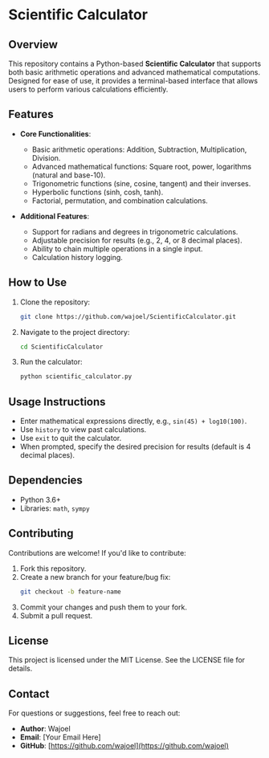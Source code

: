 # Scientific Calculator

## Overview
This repository contains a Python-based **Scientific Calculator** that supports both basic arithmetic operations and advanced mathematical computations. Designed for ease of use, it provides a terminal-based interface that allows users to perform various calculations efficiently.

## Features
- **Core Functionalities**:
  - Basic arithmetic operations: Addition, Subtraction, Multiplication, Division.
  - Advanced mathematical functions: Square root, power, logarithms (natural and base-10).
  - Trigonometric functions (sine, cosine, tangent) and their inverses.
  - Hyperbolic functions (sinh, cosh, tanh).
  - Factorial, permutation, and combination calculations.

- **Additional Features**:
  - Support for radians and degrees in trigonometric calculations.
  - Adjustable precision for results (e.g., 2, 4, or 8 decimal places).
  - Ability to chain multiple operations in a single input.
  - Calculation history logging.

## How to Use
1. Clone the repository:
   ```bash
   git clone https://github.com/wajoel/ScientificCalculator.git
   ```
2. Navigate to the project directory:
   ```bash
   cd ScientificCalculator
   ```
3. Run the calculator:
   ```bash
   python scientific_calculator.py
   ```

## Usage Instructions
- Enter mathematical expressions directly, e.g., `sin(45) + log10(100)`.
- Use `history` to view past calculations.
- Use `exit` to quit the calculator.
- When prompted, specify the desired precision for results (default is 4 decimal places).

## Dependencies
- Python 3.6+
- Libraries: `math`, `sympy`

## Contributing
Contributions are welcome! If you'd like to contribute:
1. Fork this repository.
2. Create a new branch for your feature/bug fix:
   ```bash
   git checkout -b feature-name
   ```
3. Commit your changes and push them to your fork.
4. Submit a pull request.

## License
This project is licensed under the MIT License. See the LICENSE file for details.

## Contact
For questions or suggestions, feel free to reach out:
- **Author**: Wajoel
- **Email**: [Your Email Here]
- **GitHub**: [https://github.com/wajoel](https://github.com/wajoel)

